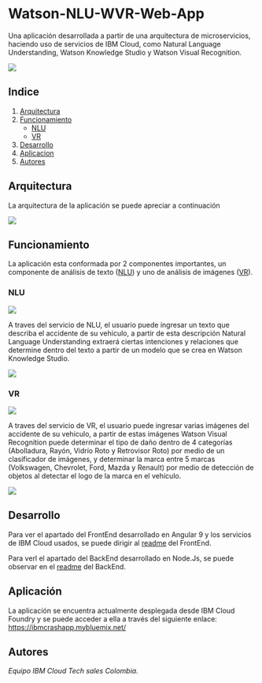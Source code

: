 # Watson-NLU-WVR-Web-App
Una aplicación desarrollada a partir de una arquitectura de microservicios, haciendo uso de servicios de IBM Cloud, como Natural Language Understanding, Watson Knowledge Studio y Watson Visual Recognition.

![](https://user-images.githubusercontent.com/25871322/79778717-d11f1280-82fe-11ea-9b6b-ffcb6d34c64e.png)

## Indice
1. [Arquitectura](#Arquitectura)
2. [Funcionamiento](#Funcionamiento)
   - [NLU](#NLU)
   - [VR](#VR)
3. [Desarrollo](#Desarrollo)
4. [Aplicacion](#Aplicación)
5. [Autores](#Autores)

## Arquitectura
La arquitectura de la aplicación se puede apreciar a continuación

![](https://user-images.githubusercontent.com/25871322/79778536-7ab1d400-82fe-11ea-8e09-5c471265d5c3.png)

## Funcionamiento
La aplicación esta conformada por 2 componentes importantes, un componente de análisis de texto ([NLU](#NLU)) y uno de análisis de imágenes ([VR](#VR)).

### NLU
![](https://user-images.githubusercontent.com/25871322/79774792-e5f8a780-82f8-11ea-8361-9b9bdc99fd3d.png)

A traves del servicio de NLU, el usuario puede ingresar un texto que describa el accidente de su vehiculo, a partir de esta descripción Natural Language Understanding extraerá ciertas intenciones y relaciones que determine dentro del texto a partir de un modelo que se crea en Watson Knowledge Studio. 

![](https://user-images.githubusercontent.com/25871322/79779774-856d6880-8300-11ea-8037-e953c4928c58.png)

### VR
![](https://user-images.githubusercontent.com/25871322/79778363-3d4d4680-82fe-11ea-9c8d-a869ac4d6427.png)

A traves del servicio de VR, el usuario puede ingresar varias imágenes del accidente de su vehiculo, a partir de estas imágenes Watson Visual Recognition puede determinar el tipo de daño dentro de 4 categorías (Abolladura, Rayón, Vidrío Roto y Retrovisor Roto) por medio de un clasificador de imágenes, y determinar la marca entre 5 marcas (Volkswagen, Chevrolet, Ford, Mazda y Renault) por medio de detección de objetos al detectar el logo de la marca en el vehículo.

![](https://user-images.githubusercontent.com/25871322/79780863-345e7400-8302-11ea-951b-14708a12c903.png)

## Desarrollo
Para ver el apartado del FrontEnd desarrollado en Angular 9 y los servicios de IBM Cloud usados, se puede dirigir al [readme](https://github.com/emeloibmco/Watson-NLU-WVR-Web-App/tree/master/Front/README.md) del FrontEnd. 

Para verl el apartado del BackEnd desarrollado en Node.Js, se puede observar en el [readme](https://github.com/emeloibmco/Watson-NLU-WVR-Web-App/tree/master/Back/README.md) del BackEnd.

## Aplicación
La aplicación se encuentra actualmente desplegada desde IBM Cloud Foundry y se puede acceder a ella a través del siguiente enlace:
https://ibmcrashapp.mybluemix.net/

## Autores
*Equipo IBM Cloud Tech sales Colombia.*



